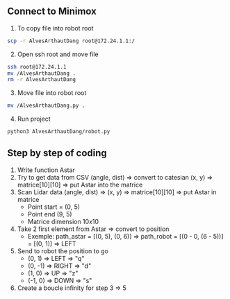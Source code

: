 ## Connect to Minimox

1. To copy file into robot root

```bash
scp -r AlvesArthautDang root@172.24.1.1:/
```

2. Open ssh root and move file

```bash
ssh root@172.24.1.1
mv /AlvesArthautDang .
rm -r AlvesArthautDang
```

3. Move file into robot root

```bash
mv /AlvesArthautDang.py .
```

4. Run project

```bash
python3 AlvesArthautDang/robot.py
```

## Step by step of coding

1. Write function Astar
2. Try to get data from CSV (angle, dist) => convert to catesian (x, y)
   => matrice[10][10] => put Astar into the matrice
3. Scan Lidar data (angle, dist) => (x, y)
   => matrice[10][10] => put Astar in matrice
   - Point start = (0, 5)
   - Point end (9, 5)
   - Matrice dimension 10x10
4. Take 2 first element from Astar => convert to position
   - Exemple: path_astar = [(0, 5), (0, 6)] => path_robot = [(0 - 0, (6 - 5))] = [(0, 1)] => LEFT
5. Send to robot the position to go
   - (0, 1) => LEFT => "q"
   - (0, -1) => RIGHT => "d"
   - (1, 0) => UP => "z"
   - (-1, 0) => DOWN => "s"
6. Create a boucle infinity for step 3 => 5
